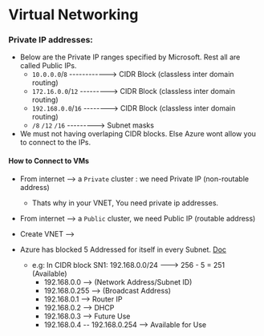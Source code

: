 # Virtual Networking 


### Private IP addresses:
* Below are the Private IP ranges specified by Microsoft. Rest all are called Public IPs.
  * `10.0.0.0`/`8` ------------> CIDR Block (classless inter domain routing)
  * `172.16.0.0`/`12` ---------> CIDR Block (classless inter domain routing)
  * `192.168.0.0`/`16` --------> CIDR Block (classless inter domain routing)
  * `/8` `/12` `/16`  ---------> Subnet masks
* We must not having overlaping CIDR blocks. Else Azure wont allow you to connect to the IPs.
#### How to Connect to VMs
* From internet --> a `Private` cluster : we need Private IP (non-routable address)
  * Thats why in your VNET, You need private ip addresses.
* From internet --> a `Public` cluster, we need Public IP (routable address)

* Create VNET --> 
* Azure has blocked 5 Addressed for itself in every Subnet. [Doc](https://docs.microsoft.com/en-us/azure/virtual-network/virtual-networks-faq#what-address-ranges-can-i-use-in-my-vnets)
  * e.g: In CIDR block  SN1: 192.168.0.0/24 ---> 256 - 5 = 251 (Available)
    *   192.168.0.0 --> (Network Address/Subnet ID)
    *   192.168.0.255 --> (Broadcast Address)
    *   192.168.0.1 --> Router IP
    *   192.168.0.2 --> DHCP
    *   192.168.0.3 --> Future Use
    *   192.168.0.4 -- 192.168.0.254  --> Available for Use



